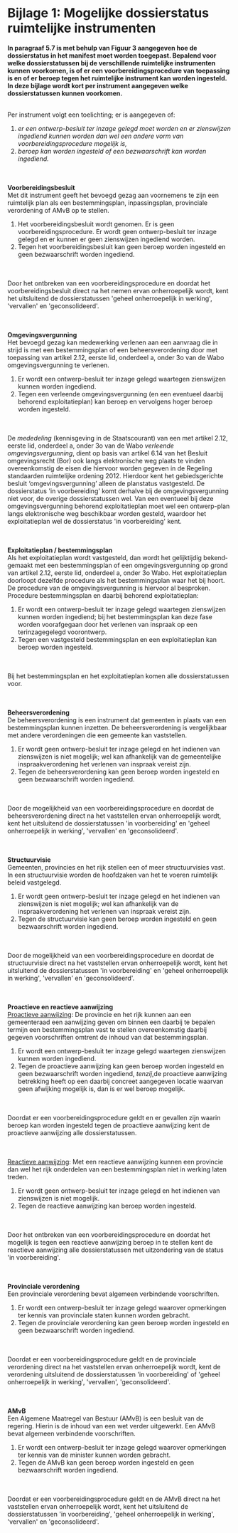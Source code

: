 # Bijlage 1: Mogelijke dossierstatus ruimtelijke instrumenten

**In paragraaf 5.7 is met behulp van Figuur 3 aangegeven hoe de dossierstatus in
het manifest moet worden toegepast. Bepalend voor welke dossierstatussen bij de
verschillende ruimtelijke instrumenten kunnen voorkomen, is of er een
voorbereidingsprocedure van toepassing is en of er beroep tegen het ruimtelijke
instrument kan worden ingesteld. In deze bijlage wordt kort per instrument
aangegeven welke dossierstatussen kunnen voorkomen.**
</br></br>

Per instrument volgt een toelichting; er is aangegeven of:  
1.  *er een ontwerp-besluit ter inzage gelegd moet worden en er zienswijzen
    ingediend kunnen worden dan wel een andere vorm van voorbereidingsprocedure
    mogelijk is,*
2.  *beroep kan worden ingesteld of een bezwaarschrift kan worden ingediend.*

</br></br>
**Voorbereidingsbesluit**  
Met dit instrument geeft het bevoegd gezag aan voornemens te zijn een ruimtelijk
plan als een bestemmingsplan, inpassingsplan, provinciale verordening of AMvB op
te stellen.  
1.  Het voorbereidingsbesluit wordt genomen. Er is geen voorbereidingsprocedure.
    Er wordt geen ontwerp-besluit ter inzage gelegd en er kunnen er geen
    zienswijzen ingediend worden.
2.  Tegen het voorbereidings­besluit kan geen beroep worden ingesteld en geen
    bezwaarschrift worden ingediend.  

</br></br>
Door het ontbreken van een voorbereidingsprocedure en doordat het
voorbereidingsbesluit direct na het nemen ervan onherroepelijk wordt, kent het
uitsluitend de dossierstatussen 'geheel onherroepelijk in werking', 'vervallen'
en 'geconsolideerd'.

</br></br>
**Omgevingsvergunning**  
Het bevoegd gezag kan medewerking verlenen aan een aanvraag die in strijd is met
een be­stemmingsplan of een beheersverordening door met toepassing van artikel
2.12, eerste lid, onderdeel a, onder 3o van de Wabo omgevingsvergunning te
verlenen.  
1.  Er wordt een ontwerp-besluit ter inzage gelegd waartegen zienswijzen kunnen
    worden ingediend.
2.  Tegen een verleende omgevingsvergunning (en een eventueel daarbij behorend
    exploitatieplan) kan beroep en vervolgens hoger beroep worden ingesteld. 

</br></br>
De *mededeling* (kennisgeving in de Staatscourant) van een met artikel 2.12,
eerste lid, onderdeel a, onder 3o van de Wabo *verleende omgevingsvergunning*,
dient op basis van artikel 6.14 van het Besluit omgevingsrecht (Bor) ook langs
elektronische weg plaats te vinden overeenkomstig de eisen die hiervoor worden
gegeven in de Regeling standaarden ruimtelijke ordening 2012. Hierdoor kent het
gebiedsgerichte besluit ‘omgevingsvergunning’ alleen de planstatus vastgesteld.
De dossierstatus 'in voorbereiding' komt derhalve bij de omgevingsvergunning
niet voor, de overige dossierstatussen wel. Van een eventueel bij deze
omgevingsvergunning behorend exploitatieplan moet wel een ontwerp-plan langs
elektronische weg beschikbaar worden gesteld, waardoor het exploitatieplan wel
de dossierstatus 'in voorbereiding' kent. 

</br></br>
**Exploitatieplan / bestemmingsplan**  
Als het exploitatieplan wordt vast­gesteld, dan wordt het gelijktijdig
bekend­gemaakt met een bestemmingsplan of een omgevingsvergunning op grond van
artikel 2.12, eerste lid, onderdeel a, onder 3o Wabo. Het exploitatieplan
doorloopt dezelfde procedure als het bestemmingsplan waar het bij hoort. De
procedure van de omgevingsvergunning is hiervoor al besproken. Procedure
bestemmingsplan en daarbij behorend exploitatieplan:  
1.  Er wordt een ontwerp-besluit ter inzage gelegd waartegen zienswijzen kunnen
    worden ingediend; bij het bestemmingsplan kan deze fase worden voorafgegaan
    door het verlenen van inspraak op een terinzagegelegd voorontwerp.
2.  Tegen een vastgesteld bestemmingsplan en een exploitatieplan kan beroep
    worden ingesteld.  

</br></br>
Bij het bestemmingsplan en het exploitatieplan komen alle dossierstatussen voor.

</br></br>
**Beheersverordening**  
De beheersverordening is een instrument dat gemeenten in plaats van een
bestemmings­plan kunnen inzetten. De beheersverordening is vergelijkbaar met
andere verordeningen die een gemeente kan vast­stellen.  
1.  Er wordt geen ontwerp-besluit ter inzage gelegd en het indienen van
    zienswijzen is niet mogelijk; wel kan afhankelijk van de gemeentelijke
    inspraakverordening het verlenen van inspraak vereist zijn.
2.  Tegen de beheersverordening kan geen beroep worden ingesteld en geen
    bezwaarschrift worden ingediend. 

</br></br>
Door de mogelijkheid van een voorbereidingsprocedure en doordat de
beheersverordening direct na het vaststellen ervan onherroepelijk wordt, kent
het uitsluitend de dossierstatussen 'in voorbereiding' en 'geheel onherroepelijk
in werking', 'vervallen' en 'geconsolideerd'.

</br></br>
**Structuurvisie**  
Gemeenten, provincies en het rijk stellen een of meer structuurvisies vast. In
een structuurvisie worden de hoofdzaken van het te voeren ruimtelijk beleid
vastgelegd.  
1.  Er wordt geen ontwerp-besluit ter inzage gelegd en het indienen van
    zienswijzen is niet mogelijk; wel kan afhankelijk van de inspraakverordening
    het verlenen van inspraak vereist zijn.
2.  Tegen de structuurvisie kan geen beroep worden ingesteld en geen
    bezwaarschrift worden ingediend.  

</br></br>
Door de mogelijkheid van een voorbereidingsprocedure en doordat de
structuurvisie direct na het vaststellen ervan onherroepelijk wordt, kent het
uitsluitend de dossierstatussen 'in voorbereiding' en 'geheel onherroepelijk in
werking', 'vervallen' en 'geconsolideerd'.

</br></br>
**Proactieve en reactieve aanwijzing**  
<u>Proactieve aanwijzing</u>: De provincie en het rijk kunnen aan een gemeenteraad
een aanwijzing geven om binnen een daarbij te bepalen termijn een
bestemmingsplan vast te stellen overeenkomstig daarbij gegeven voorschriften
omtrent de inhoud van dat bestemmingsplan.  
1.  Er wordt een ontwerp-besluit ter inzage gelegd waartegen zienswijzen kunnen
    worden ingediend.
2.  Tegen de proactieve aanwijzing kan geen beroep worden ingesteld en geen
    bezwaarschrift worden ingediend, *tenzij*,de proactieve aanwijzing
    betrekking heeft op een daarbij concreet aangegeven locatie waarvan geen
    afwijking mogelijk is, dan is er wel beroep mogelijk.

</br></br>
Doordat er een voorbereidingsprocedure geldt en er gevallen zijn waarin beroep
kan worden ingesteld tegen de proactieve aanwijzing kent de proactieve
aanwijzing alle dossierstatussen.

</br></br>
<u>Reactieve aanwijzing</u>: Met een reactieve aanwijzing kunnen een provincie dan
wel het rijk onderdelen van een bestemmingsplan niet in werking laten treden.  
1.  Er wordt geen ontwerp-besluit ter inzage gelegd en het indienen van
    zienswijzen is niet mogelijk.
2.  Tegen de reactieve aanwijzing kan beroep worden ingesteld. 

</br></br>
Door het ontbreken van een voorbereidingsprocedure en doordat het mogelijk is
tegen een reactieve aanwijzing beroep in te stellen kent de reactieve aanwijzing
alle dossierstatussen met uitzondering van de status 'in voorbereiding'.

</br></br>
**Provinciale verordening**  
Een provinciale verordening bevat algemeen verbindende voorschriften.  
1.  Er wordt een ontwerp-besluit ter inzage gelegd waarover opmerkingen ter
    kennis van provinciale staten kunnen worden gebracht.
2.  Tegen de provinciale verordening kan geen beroep worden ingesteld en geen
    bezwaarschrift worden ingediend.  

</br></br>
Doordat er een voorbereidingsprocedure geldt en de provinciale verordening
direct na het vaststellen ervan onherroepelijk wordt, kent de verordening uitsluitend de
dossierstatussen 'in voorbereiding' of 'geheel onherroepelijk in
werking', 'vervallen', 'geconsolideerd'.

</br></br>
**AMvB**  
Een Algemene Maatregel van Bestuur (AMvB) is een besluit van de regering. Hierin
is de inhoud van een wet verder uitgewerkt. Een AMvB bevat algemeen verbindende
voorschriften.  
1.  Er wordt een ontwerp-besluit ter inzage gelegd waarover opmerkingen ter
    kennis van de minister kunnen worden gebracht.
2.  Tegen de AMvB kan geen beroep worden ingesteld en geen bezwaarschrift worden
    ingediend.  

</br></br>
Doordat er een voorbereidingsprocedure geldt en de AMvB direct na het
vaststellen ervan onherroepelijk wordt, kent het uitsluitend de dossierstatussen
'in voorbereiding', 'geheel onherroepelijk in werking', 'vervallen' en
'geconsolideerd'.

